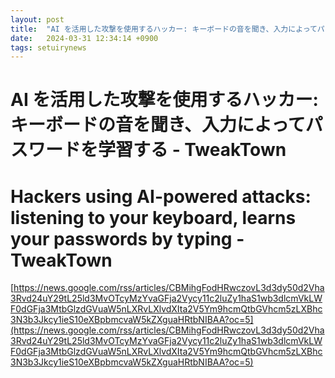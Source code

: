 ```yaml
---
layout: post
title:  "AI を活用した攻撃を使用するハッカー: キーボードの音を聞き、入力によってパスワードを学習する - TweakTown"
date:   2024-03-31 12:34:14 +0900
tags: setuirynews 
---
```


# AI を活用した攻撃を使用するハッカー: キーボードの音を聞き、入力によってパスワードを学習する - TweakTown



# Hackers using AI-powered attacks: listening to your keyboard, learns your passwords by typing - TweakTown

[https://news.google.com/rss/articles/CBMihgFodHRwczovL3d3dy50d2Vha3Rvd24uY29tL25ld3MvOTcyMzYvaGFja2Vycy11c2luZy1haS1wb3dlcmVkLWF0dGFja3MtbGlzdGVuaW5nLXRvLXlvdXIta2V5Ym9hcmQtbGVhcm5zLXBhc3N3b3Jkcy1ieS10eXBpbmcvaW5kZXguaHRtbNIBAA?oc=5](https://news.google.com/rss/articles/CBMihgFodHRwczovL3d3dy50d2Vha3Rvd24uY29tL25ld3MvOTcyMzYvaGFja2Vycy11c2luZy1haS1wb3dlcmVkLWF0dGFja3MtbGlzdGVuaW5nLXRvLXlvdXIta2V5Ym9hcmQtbGVhcm5zLXBhc3N3b3Jkcy1ieS10eXBpbmcvaW5kZXguaHRtbNIBAA?oc=5)

